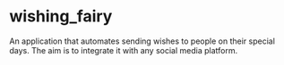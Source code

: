 # wishing_fairy
An application that automates sending wishes to people on their special days. The aim is to integrate it with any social media platform.
